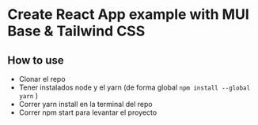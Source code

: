 # Create React App example with MUI Base & Tailwind CSS

## How to use

- Clonar el repo
- Tener instalados node y el yarn (de forma global `npm install --global yarn` )
- Correr yarn install en la terminal del repo
- Correr npm start para levantar el proyecto
